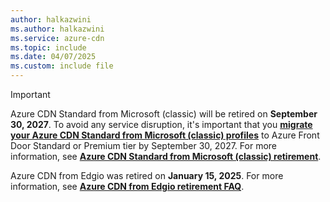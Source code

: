 ```yaml
---
author: halkazwini
ms.author: halkazwini
ms.service: azure-cdn
ms.topic: include
ms.date: 04/07/2025
ms.custom: include file
---
```


> [!IMPORTANT]
> Azure CDN Standard from Microsoft (classic) will be retired on **September 30, 2027**. To avoid any service disruption, it's important that you [**migrate your Azure CDN Standard from Microsoft (classic) profiles**](../articles/cdn/migrate-tier.md) to Azure Front Door Standard or Premium tier by September 30, 2027. For more information, see [**Azure CDN Standard from Microsoft (classic) retirement**](https://azure.microsoft.com/updates/v2/Azure-CDN-Standard-from-Microsoft-classic-will-be-retired-on-30-September-2027).
>
> Azure CDN from Edgio was retired on **January 15, 2025**. For more information, see [**Azure CDN from Edgio retirement FAQ**](/previous-versions/azure/cdn/edgio-retirement-faq?toc=/azure/frontdoor/TOC.json).

